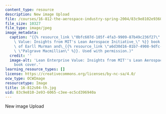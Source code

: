 ```yaml
---
content_type: resource
description: New image Upload
file: /courses/16-812-the-aerospace-industry-spring-2004/83c9e8102e936065c3eeec5cd396940a_16-812s04-th.jpg
file_size: 10327
file_type: image/jpeg
image_metadata:
  caption: "{{% resource_link \"0bfc607d-105f-4fa3-9909-87b49c236f27\" \"_Lean Enterprise\
    \ Value: Insights from MIT's Lean Aerospace Initiative_\" %}} book cover. (Courtesy\
    \ of Earll Murman and\_{{% resource_link \"a6d30d16-81b7-4908-9dfc-10f3608fbaf2\"\
    \ \"Palgrave Macmillian\" %}}. Used with permission.)"
  credit: ''
  image-alt: 'Lean Enterprise Value: Insights from MIT''s Lean Aerospace Initiative
    book cover.'
learning_resource_types: []
license: https://creativecommons.org/licenses/by-nc-sa/4.0/
ocw_type: OCWImage
resourcetype: Image
title: 16-812s04-th.jpg
uid: 83c9e810-2e93-6065-c3ee-ec5cd396940a
---
```

New image Upload